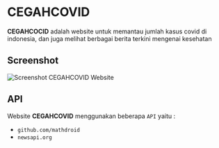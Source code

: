 # CEGAHCOVID

**CEGAHCOCID** adalah website untuk memantau jumlah kasus covid di indonesia, dan juga melihat berbagai berita terkini mengenai kesehatan

## Screenshot

![Screenshot CEGAHCOVID Website](https://cdn.dribbble.com/users/3804129/screenshots/11006453/media/369a0988c37553a104a8d0c02b1d1e14.png)

## API

Website **CEGAHCOVID** menggunakan beberapa `API` yaitu :
- `github.com/mathdroid`
- `newsapi.org`